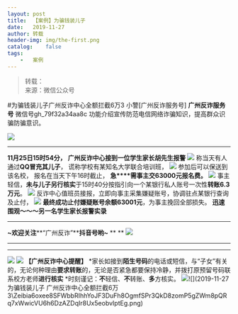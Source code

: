 ```yaml
---
layout:	post
title:	【案例】为骗钱装儿子
date:	2019-11-27
author:	转载
header-img:	img/the-first.png
catalog:	false
tags:
	-	案例
---
```


<blockquote><p>转载：<br>
来源：微信公众号</p></blockquote>

#为骗钱装儿子广州反诈中心全额拦截6万3
小警[广州反诈服务号]
**广州反诈服务号**
微信号gh_79f32a34aa8c
功能介绍宣传防范电信网络诈骗知识，提高群众识骗防骗意识。

![]({{site.baseurl}}/postimg/Zeibia6oxee8QP5m0QVIFRIhMBFCM7eaFn3MR8HtpibiaNF3d1hevbyNDXNBKmP4ic2juCCL82ptJUlf1ZCGOezaTRA.gif)
****
**11月25日15时54分，**
**广州反诈中心接到一位学生家长胡先生报警**
![]({{site.baseurl}}/postimg/Zeibia6oxee8QZ0LOThUVJmTre1jAYngXYeV1oRdWGneFneH8PtxLy5gPhIkk4Xmp0SA3hFJOxjibyubvPiaGWKatw.jpeg)
称当天有人通过**QQ冒充其儿子**，
谎称学校有某知名大学联合培训班，
![]({{site.baseurl}}/postimg/Zeibia6oxee8QZ0LOThUVJmTre1jAYngXYLic7GtRiczNxaqUylKH3z0MES6GNAq2ws0JTXL8NKcHWX6H0MrGmqMFQ.jpeg)
参加后可以保送到该名校，
报名在当天下午16时截止，
**急****需事主交63000元报名费。**
![]({{site.baseurl}}/postimg/Zeibia6oxee8QZ0LOThUVJmTre1jAYngXY3vYjkUUDvSOonYl1r3SvdQOLibc4K0aR2NqkFItESI4UD66pCjsSLJw.jpeg)
事主轻信，**未与儿子另行核实**于15时40分按指引向一个某银行私人账号一次性**转账6.3万元**。
![]({{site.baseurl}}/postimg/Zeibia6oxee8QZ0LOThUVJmTre1jAYngXY9fO5paBMabjqyklFniaMASB6VcRyhTv1kgqTjpo1KG0N9Mn8RIBBVpQ.gif)
反诈中心值班员接报，立即向事主采集嫌疑账号，协调驻点某银行查询及止付，
![]({{site.baseurl}}/postimg/Zeibia6oxee8QZ0LOThUVJmTre1jAYngXYqGUTkZSzhyOXcEYuAZicoADPqE5msXkicgx0dqScVBJ6hcXpBTwIibu6A.gif)
**最终成功止付嫌疑账号余额63001元**，为事主挽回全部损失。
**迅速围观～～～另一名学生家长报警实录**
****
**~欢迎关注****“广州反诈”****抖音号哟~**
**
**
![]({{site.baseurl}}/postimg/Zeibia6oxee8QZ0LOThUVJmTre1jAYngXY3tTKUicLKSGfNf7ricyXpEbPpLrcWZBuk3iaic6ibAkhmVfXhG8ZX70GX7Q.gif)
****
****
![]({{site.baseurl}}/postimg/Zeibia6oxee8QZ0LOThUVJmTre1jAYngXYturzZxa6iaou57a0vqn4jrNCl9zko2QNr8s0n6Xn0GZEKwGAIUjuicMw.png)
![]({{site.baseurl}}/postimg/LxnwFVibibxaGOEwkIy9dEuJbDTt9yAjPNiaztNOp7HUnqVjqc9MlkXfsF8Ot1XWgXYlmqr3vXDH4MqMVVDfU8nmg.png)
**【广州反诈中心提醒】**
*家长如接到**陌生号码**的电话或短信，与“子女”有关的，无论何种理由**要求转账**的，无论是否紧急都要保持冷静，并拨打原预留号码联系校方老师**进行核实**
*时刻谨记：**不**轻信、**不**转账、**多**方核实。
![]({{site.baseurl}}/postimg/Zeibia6oxee8QP5m0QVIFRIhMBFCM7eaFn4r7ufSm0Ma5I0nRV6UDCALV3ePbShFzvxNkzrzuyReS6j0iape39Q9w.png)![](2019-11-27
为骗钱装儿子
广州反诈中心全额拦截6万3\\Zeibia6oxee8SFWbbRIhhYoJF3DuFh8OgmfSPr3QkD8zomP5gZWm8pQRq7xWwicVU6h6DzAZDqIr8Ux5eobvIptEg.png)
